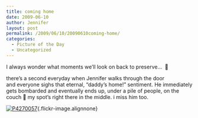 ```yaml
---
title: coming home
date: 2009-06-10
author: Jennifer
layout: post
permalink: /2009/06/10/20090610coming-home/
categories:
  - Picture of the Day
  - Uncategorized
---
```

I always wonder what moments we&#8217;ll look on back to preserve&#8230;  🙂

there&#8217;s a second everyday when Jennifer walks through the door and everyone sighs that eternal, &#8220;daddy&#8217;s home!&#8221; sentiment. He immediately gets bombarded and eventually ends up, under a pile of people, on the couch 🙂 my spot&#8217;s right there in the middle. i miss him too.

[![P4270057](http://farm4.static.flickr.com/3397/3614788841_a8ba40c7e6.jpg)](http://www.flickr.com/photos/jenniferandJennifers_photos/3614788841/ "P4270057"){.flickr-image.alignnone}
